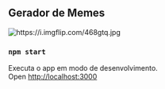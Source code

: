 
## Gerador de Memes 

<img src="https://i.imgflip.com/468gtq.jpg" alt="https://i.imgflip.com/468gtq.jpg">

### `npm start`

Executa o app em modo de desenvolvimento.<br />
Open [http://localhost:3000](http://localhost:3000) 
